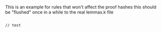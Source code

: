 This is an example for rules that won't affect the proof hashes
this should be "flushed" once in a while to the real lemmas.k file

```k

// test
```
